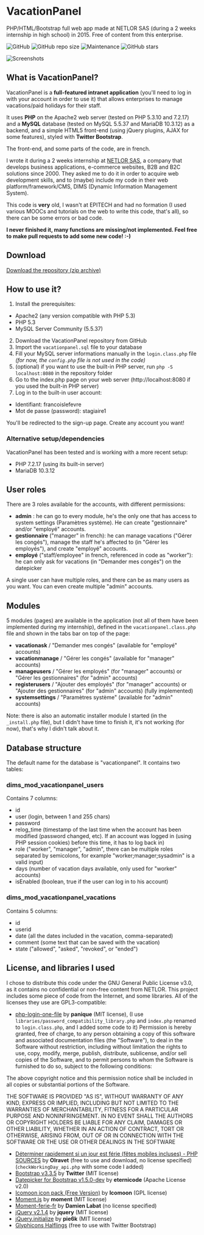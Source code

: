 # VacationPanel
PHP/HTML/Bootstrap full web app made at NETLOR SAS (during a 2 weeks internship in high school) in 2015. Free of content from this enterprise.

![GitHub](https://img.shields.io/github/license/fanfan54/VacationPanel.svg) ![GitHub repo size](https://img.shields.io/github/repo-size/fanfan54/VacationPanel.svg) ![Maintenance](https://img.shields.io/maintenance/no/2019.svg) ![GitHub stars](https://img.shields.io/github/stars/fanfan54/VacationPanel.svg?style=social)

![Screenshots](https://github.com/fanfan54/VacationPanel/raw/master/screenshots.png "Screenshots")

## What is VacationPanel?
VacationPanel is a **full-featured intranet application** (you'll need to log in with your account in order to use it) that allows enterprises to manage vacations/paid holidays for their staff.

It uses **PHP** on the Apache2 web server (tested on PHP 5.3.10 and 7.2.17) and a **MySQL** database (tested on MySQL 5.5.37 and MariaDB 10.3.12) as a backend, and a simple HTML5 front-end (using jQuery plugins, AJAX for some features), styled with **Twitter Bootstrap**.

The front-end, and some parts of the code, are in french.

I wrote it during a 2 weeks internship at [NETLOR SAS](https://www.netlor.fr), a company that develops business applications, e-commerce websites, B2B and B2C solutions since 2000.
They asked me to do it in order to acquire web development skills, and to (maybe) include my code in their web platform/framework/CMS, DIMS (Dynamic Information Management System).

This code is **very** old, I wasn't at EPITECH and had no formation (I used various MOOCs and tutorials on the web to write this code, that's all), so there can be some errors or bad code.

**I never finished it, many functions are missing/not implemented. Feel free to make pull requests to add some new code! :-)**

## Download
[Download the repository (zip archive)](https://github.com/fanfan54/VacationPanel/archive/master.zip)

## How to use it?

1. Install the prerequisites:

* Apache2 (any version compatible with PHP 5.3)
* PHP 5.3
* MySQL Server Community (5.5.37)

2. Download the VacationPanel repository from GitHub
3. Import the `vacationpanel.sql` file to your database
4. Fill your MySQL server informations manually in the `login.class.php` file *(for now, the `config.php` file is not used in the code)*
5. (optional) if you want to use the built-in PHP server, run `php -S localhost:8080` in the repository folder
6. Go to the index.php page on your web server (http://localhost:8080 if you used the built-in PHP server)
7. Log in to the built-in user account:

* Identifiant: francoislefevre
* Mot de passe (password): stagiaire1


You'll be redirected to the sign-up page. Create any account you want!

### Alternative setup/dependencies

VacationPanel has been tested and is working with a more recent setup:
* PHP 7.2.17 (using its built-in server)
* MariaDB 10.3.12


## User roles

There are 3 roles available for the accounts, with different permissions:

* **admin** : he can go to every module, he's the only one that has access to system settings (Paramètres système). He can create "gestionnaire" and/or "employé" accounts.
* **gestionnaire** ("manager" in french): he can manage vacations ("Gérer les congés"), manage the staff he's affected to (in "Gérer les employés"), and create "employé" accounts.
* **employé** ("staff/employee" in french, referenced in code as "worker"): he can only ask for vacations (in "Demander mes congés") on the datepicker

A single user can have multiple roles, and there can be as many users as you want. You can even create multiple "admin" accounts.

## Modules

5 modules (pages) are available in the application (not all of them have been implemented during my internship), defined in the `vacationpanel.class.php` file and shown in the tabs bar on top of the page:

* **vacationask** / "Demander mes congés" (available for "employé" accounts)
* **vacationmanage** / "Gérer les congés" (available for "manager" accounts)
* **manageusers** / "Gérer les employés" (for "manager" accounts) or "Gérer les gestionnaires" (for "admin" accounts)
* **registerusers** / "Ajouter des employés" (for "manager" accounts) or "Ajouter des gestionnaires" (for "admin" accounts) (fully implemented)
* **systemsettings** / "Paramètres système" (available for "admin" accounts)

Note: there is also an automatic installer module I started (in the `_install.php` file), but I didn't have time to finish it, it's not working (for now), that's why I didn't talk about it.

## Database structure

The default name for the database is "vacationpanel".
It contains two tables:

### dims_mod_vacationpanel_users
Contains 7 columns:

* id
* user (login, between 1 and 255 chars)
* password
* relog_time (timestamp of the last time when the account has been modified (password changed, etc). If an account was logged in (using PHP session cookies) before this time, it has to log back in)
* role ("worker", "manager", "admin", there can be multiple roles separated by semicolons, for example "worker;manager;sysadmin" is a valid input)
* days (number of vacation days available, only used for "worker" accounts)
* isEnabled (boolean, true if the user can log in to his account)

### dims_mod_vacationpanel_vacations
Contains 5 columns:

* id
* userid
* date (all the dates included in the vacation, comma-separated)
* comment (some text that can be saved with the vacation)
* state ("allowed", "asked", "revoked", or "ended")

## License, and libraries I used

I chose to distribute this code under the GNU General Public License v3.0, as it contains no confidential or non-free content from NETLOR.
This project includes some piece of code from the Internet, and some libraries. All of the licenses they use are GPL3-compatible:

* [php-login-one-file](https://github.com/panique/php-login-one-file/) by **panique** (MIT license), (I use `libraries/password_compatibility_library.php` and `index.php` renamed to `login.class.php`, and I added some code to it)
Permission is hereby granted, free of charge, to any person obtaining a copy of this software and associated documentation files (the "Software"), to deal in the Software without restriction, including without limitation the rights to use, copy, modify, merge, publish, distribute, sublicense, and/or sell copies of the Software, and to permit persons to whom the Software is furnished to do so, subject to the following conditions:

The above copyright notice and this permission notice shall be included in all copies or substantial portions of the Software.

THE SOFTWARE IS PROVIDED "AS IS", WITHOUT WARRANTY OF ANY KIND, EXPRESS OR IMPLIED, INCLUDING BUT NOT LIMITED TO THE WARRANTIES OF MERCHANTABILITY, FITNESS FOR A PARTICULAR PURPOSE AND NONINFRINGEMENT. IN NO EVENT SHALL THE AUTHORS OR COPYRIGHT HOLDERS BE LIABLE FOR ANY CLAIM, DAMAGES OR OTHER LIABILITY, WHETHER IN AN ACTION OF CONTRACT, TORT OR OTHERWISE, ARISING FROM, OUT OF OR IN CONNECTION WITH THE SOFTWARE OR THE USE OR OTHER DEALINGS IN THE SOFTWARE

* [Déterminer rapidement si un jour est férie (fêtes mobiles incluses) - PHP SOURCES](https://phpsources.net/code/php/date-heure/382_determiner-rapidement-si-un-jour-est-feriefetes-mobiles-incluses) by **Olravet** (free to use and download, no license specified) (`checkWorkingDay_api.php` with some code I added)
* [Bootstrap v3.3.5](https://github.com/twbs/bootstrap) by **Twitter** (MIT license)
* [Datepicker for Bootstrap v1.5.0-dev](https://github.com/eternicode/bootstrap-datepicker) by **eternicode** (Apache License v2.0)
* [Icomoon icon pack (Free Version)](https://icomoon.io/) by **Icomoon** (GPL license)
* [Moment.js](https://github.com/moment/moment/) by **moment** (MIT license)
* [Moment-ferie-fr](https://github.com/datakode/moment-ferie-fr) by **Damien Labat** (no license specified)
* [jQuery v2.1.4](https://github.com/jquery/jquery) by **jquery** (MIT license)
* [jQuery.initialize](https://github.com/AdamPietrasiak/jquery.initialize) by **pie6k** (MIT license)
* [Glyphicons Halflings](https://www.glyphicons.com) (free to use with Twitter Bootstrap)
